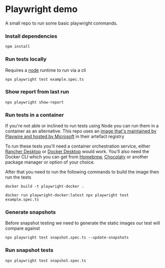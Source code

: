 # Playwright demo
A small repo to run some basic playwright commands.

### Install dependencies
```
npm install
```

### Run tests locally
Requires a [node](https://nodejs.org/en/download/package-manager) runtime to run via a cli

```
npx playwright test example.spec.ts
```

### Show report from last run
```
npx playwright show-report
```

### Run tests in a container
If you're not able or inclined to run tests using Node you can run them in a container as an alternative. This repo uses an [image that's maintained by Playwire and hosted by Microsoft](https://mcr.microsoft.com/en-us/product/playwright/about) in their artefact registry

To run these tests you'll need a container orchestration service, either [Rancher Desktop](https://rancherdesktop.io/) or [Docker Desktop](https://www.docker.com/products/docker-desktop/) would work. You'll also need the Docker CLI which you can get from [Homebrew](https://formulae.brew.sh/formula/docker), [Chocolaty](https://community.chocolatey.org/packages/docker-cli) or another package manager or option of your choice.

After that you need to run the following commands to build the image then run the tests
```
docker build -t playwright-docker .

docker run playwright-docker:latest npx playwright test example.spec.ts
```

### Generate snapshots
Before snapshot testing we need to generate the static images our test will compare against
```
npx playwright test snapshot.spec.ts --update-snapshots
```

### Run snapshot tests
```
npx playwright test snapshot.spec.ts
```